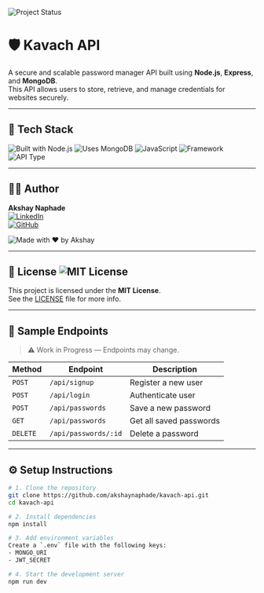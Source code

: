 ![Project Status](https://img.shields.io/badge/status-in%20development-yellow)

# 🛡️ Kavach API

A secure and scalable password manager API built using **Node.js**, **Express**, and **MongoDB**.  
This API allows users to store, retrieve, and manage credentials for websites securely.

---

## 🔧 Tech Stack

![Built with Node.js](https://img.shields.io/badge/Built%20with-Node.js-green?logo=node.js)
![Uses MongoDB](https://img.shields.io/badge/Database-MongoDB-brightgreen?logo=mongodb)
![JavaScript](https://img.shields.io/badge/Language-JavaScript-yellow?logo=javascript)
![Framework](https://img.shields.io/badge/Framework-Express.js-lightgrey?logo=express)
![API Type](https://img.shields.io/badge/API-REST%20API-blue)

---

## 👨‍💻 Author

**Akshay Naphade**  
[![LinkedIn](https://img.shields.io/badge/LinkedIn-akshaynaphade-blue?logo=linkedin)](https://www.linkedin.com/in/akshay-naphade-a29a791b6/)  
[![GitHub](https://img.shields.io/badge/GitHub-akshaynaphade-black?logo=github)](https://github.com/akshaynaphade)

![Made with ❤️ by Akshay](https://img.shields.io/badge/Made%20with-%E2%9D%A4%EF%B8%8F%20by%20Akshay-red)

---

## 📝 License ![MIT License](https://img.shields.io/badge/License-MIT-blue)

This project is licensed under the **MIT License**.  
See the [LICENSE](LICENSE) file for more info.

---

## 📁 Sample Endpoints

> ⚠️ Work in Progress — Endpoints may change.

| Method | Endpoint          | Description             |
|--------|-------------------|-------------------------|
| `POST` | `/api/signup`     | Register a new user     |
| `POST` | `/api/login`      | Authenticate user       |
| `POST` | `/api/passwords`  | Save a new password     |
| `GET`  | `/api/passwords`  | Get all saved passwords |
| `DELETE` | `/api/passwords/:id` | Delete a password      |

---

## ⚙️ Setup Instructions

```bash
# 1. Clone the repository
git clone https://github.com/akshaynaphade/kavach-api.git
cd kavach-api

# 2. Install dependencies
npm install

# 3. Add environment variables
Create a `.env` file with the following keys:
- MONGO_URI
- JWT_SECRET

# 4. Start the development server
npm run dev

